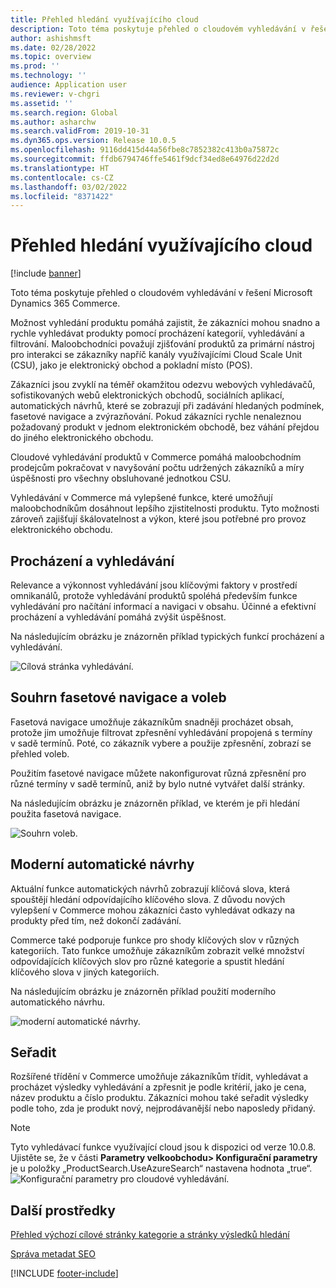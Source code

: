 ```yaml
---
title: Přehled hledání využívajícího cloud
description: Toto téma poskytuje přehled o cloudovém vyhledávání v řešení Microsoft Dynamics 365 Commerce.
author: ashishmsft
ms.date: 02/28/2022
ms.topic: overview
ms.prod: ''
ms.technology: ''
audience: Application user
ms.reviewer: v-chgri
ms.assetid: ''
ms.search.region: Global
ms.author: asharchw
ms.search.validFrom: 2019-10-31
ms.dyn365.ops.version: Release 10.0.5
ms.openlocfilehash: 9116dd415d44a56fbe8c7852382c413b0a75872c
ms.sourcegitcommit: ffdb6794746ffe5461f9dcf34ed8e64976d22d2d
ms.translationtype: HT
ms.contentlocale: cs-CZ
ms.lasthandoff: 03/02/2022
ms.locfileid: "8371422"
---
```

# <a name="cloud-powered-search-overview"></a>Přehled hledání využívajícího cloud

[!include [banner](includes/banner.md)]

Toto téma poskytuje přehled o cloudovém vyhledávání v řešení Microsoft Dynamics 365 Commerce.

Možnost vyhledání produktu pomáhá zajistit, že zákazníci mohou snadno a rychle vyhledávat produkty pomocí procházení kategorií, vyhledávání a filtrování. Maloobchodníci považují zjišťování produktů za primární nástroj pro interakci se zákazníky napříč kanály využívajícími Cloud Scale Unit (CSU), jako je elektronický obchod a pokladní místo (POS).

Zákazníci jsou zvyklí na téměř okamžitou odezvu webových vyhledávačů, sofistikovaných webů elektronických obchodů, sociálních aplikací, automatických návrhů, které se zobrazují při zadávání hledaných podmínek, fasetové navigace a zvýrazňování. Pokud zákazníci rychle nenaleznou požadovaný produkt v jednom elektronickém obchodě, bez váhání přejdou do jiného elektronického obchodu.

Cloudové vyhledávání produktů v Commerce pomáhá maloobchodním prodejcům pokračovat v navyšování počtu udržených zákazníků a míry úspěšnosti pro všechny obsluhované jednotkou CSU.

Vyhledávání v Commerce má vylepšené funkce, které umožňují maloobchodníkům dosáhnout lepšího zjistitelnosti produktu. Tyto možnosti zároveň zajišťují škálovatelnost a výkon, které jsou potřebné pro provoz elektronického obchodu.

## <a name="browse-and-search"></a>Procházení a vyhledávání

Relevance a výkonnost vyhledávání jsou klíčovými faktory v prostředí omnikanálů, protože vyhledávání produktů spoléhá především funkce vyhledávání pro načítání informací a navigaci v obsahu. Účinné a efektivní procházení a vyhledávání pomáhá zvýšit úspěšnost.

Na následujícím obrázku je znázorněn příklad typických funkcí procházení a vyhledávání.

![Cílová stránka vyhledávání.](./media/SearchLanding.png)

## <a name="faceted-navigation-and-choice-summary"></a>Souhrn fasetové navigace a voleb 

Fasetová navigace umožňuje zákazníkům snadněji procházet obsah, protože jim umožňuje filtrovat zpřesnění vyhledávání propojená s termíny v sadě termínů. Poté, co zákazník vybere a použije zpřesnění, zobrazí se přehled voleb. 

Použitím fasetové navigace můžete nakonfigurovat různá zpřesnění pro různé termíny v sadě termínů, aniž by bylo nutné vytvářet další stránky. 

Na následujícím obrázku je znázorněn příklad, ve kterém je při hledání použita fasetová navigace.

![Souhrn voleb.](./media/ChoiceSummary.png)

## <a name="immersive-autosuggest"></a>Moderní automatické návrhy

Aktuální funkce automatických návrhů zobrazují klíčová slova, která spouštějí hledání odpovídajícího klíčového slova. Z důvodu nových vylepšení v Commerce mohou zákazníci často vyhledávat odkazy na produkty před tím, než dokončí zadávání.

Commerce také podporuje funkce pro shody klíčových slov v různých kategoriích. Tato funkce umožňuje zákazníkům zobrazit velké množství odpovídajících klíčových slov pro různé kategorie a spustit hledání klíčového slova v jiných kategoriích.

Na následujícím obrázku je znázorněn příklad použití moderního automatického návrhu.

![moderní automatické návrhy.](./media/ImmersiveAutoSuggestUX.png)

## <a name="sort"></a>Seřadit

Rozšířené třídění v Commerce umožňuje zákazníkům třídit, vyhledávat a procházet výsledky vyhledávání a zpřesnit je podle kritérií, jako je cena, název produktu a číslo produktu. Zákazníci mohou také seřadit výsledky podle toho, zda je produkt nový, nejprodávanější nebo naposledy přidaný.

> [!NOTE]
> Tyto vyhledávací funkce využívající cloud jsou k dispozici od verze 10.0.8. Ujistěte se, že v části **Parametry velkoobchodu> Konfigurační parametry** je u položky „ProductSearch.UseAzureSearch“ nastavena hodnota „true“. 
![Konfigurační parametry pro cloudové vyhledávání.](./media/CloudPoweredSearchConfigurationParameters.png)

## <a name="additional-resources"></a>Další prostředky

[Přehled výchozí cílové stránky kategorie a stránky výsledků hledání](category-search-page-overview.md)

[Správa metadat SEO](manage-seo-metadata.md)


[!INCLUDE [footer-include](../includes/footer-banner.md)]
